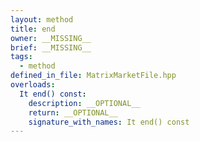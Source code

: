 ```yaml
---
layout: method
title: end
owner: __MISSING__
brief: __MISSING__
tags:
  - method
defined_in_file: MatrixMarketFile.hpp
overloads:
  It end() const:
    description: __OPTIONAL__
    return: __OPTIONAL__
    signature_with_names: It end() const
---
```

